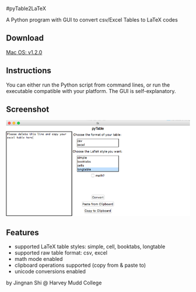 #pyTable2LaTeX

A Python program with GUI to convert csv/Excel Tables to LaTeX codes

## Download
[Mac OS: v1.2.0](https://github.com/jingnanshi/pyTable2LaTeX/releases/tag/v1.2.0)

## Instructions
You can either run the Python script from command lines, or run the executable compatible with your platform. The GUI is self-explanatory.

## Screenshot
![csv to booktabs](/screenshots/1_1_0.png)

## Features
* supported LaTeX table styles: simple, cell, booktabs, longtable
* supported raw table format: csv, excel
* math mode enabled
* clipboard operations supported (copy from & paste to)
* unicode conversions enabled


by Jingnan Shi @ Harvey Mudd College


